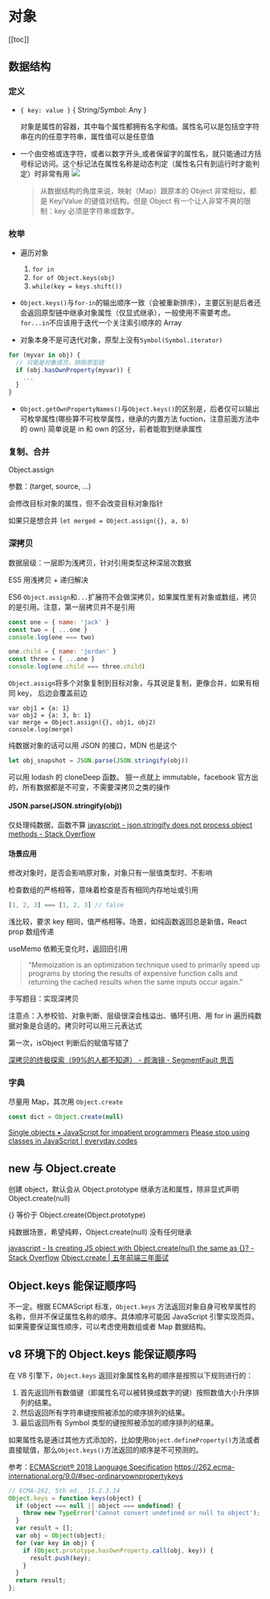 # 对象
[[toc]]

## 数据结构
### 定义

- `{ key: value }` { String/Symbol: Any }

  对象是属性的容器，其中每个属性都拥有名字和值。属性名可以是包括空字符串在内的任意字符串，属性值可以是任意值

- 一个由空格或连字符，或者以数字开头,或者保留字的属性名，就只能通过方括号标记访问。这个标记法在属性名称是动态判定（属性名只有到运行时才能判定）时非常有用
  ![](http://wx4.sinaimg.cn/large/4e5d3ea7ly1fcj043tniuj206u06h3yj.jpg)
  > 从数据结构的角度来说，映射（Map）跟原本的 Object 非常相似，都是 Key/Value 的键值对结构。但是 Object 有一个让人非常不爽的限制：key 必须是字符串或数字。

### 枚举

-  遍历对象

    1. `for in`
    2. `for of Object.keys(obj)`
    3. `while(key = keys.shift())`

- `Object.keys()`与`for-in`的输出顺序一致（会被重新排序），主要区别是后者还会返回原型链中继承对象属性（仅显式继承），一般使用不需要考虑。`for...in`不应该用于迭代一个关注索引顺序的 Array
-  对象本身不是可迭代对象，原型上没有`Symbol(Symbol.iterator)`

```js
for (myvar in obj) {
  // 只能是对象成员，排除原型链
  if (obj.hasOwnProperty(myvar)) {
    ...
  }
}

```

- `Object.getOwnPropertyNames()`与`Object.keys()`的区别是，后者仅可以输出可枚举属性(哪些算不可枚举属性，继承的内置方法 fuction，注意前面方法中的 own)
  简单说是 in 和 own 的区分，前者能取到继承属性

### 复制、合并

Object.assign

参数：(target, source, ...)

会修改目标对象的属性，但不会改变目标对象指针

如果只是想合并 `let merged = Object.assign({}, a, b)`

### 深拷贝
数据层级：一层即为浅拷贝，针对引用类型这种深层次数据

ES5 用浅拷贝 + 递归解决

ES6 `Object.assign`和`...`扩展符不会做深拷贝，如果属性里有对象或数组，拷贝的是引用。注意，第一层拷贝并不是引用

```js
const one = { name: 'jack' }
const two = { ...one }
console.log(one === two)

one.child = { name: 'jordan' }
const three = { ...one }
console.log(one.child === three.child)
```

`Object.assign`将多个对象复制到目标对象，与其说是复制，更像合并，如果有相同 key， 后边会覆盖前边

```JS
var obj1 = {a: 1}
var obj2 = {a: 3, b: 1}
var merge = Object.assign({}, obj1, obj2)
console.log(merge)
```

纯数据对象的话可以用 JSON 的接口，MDN 也是这个

```js
let obj_snapshot = JSON.parse(JSON.stringify(obj))
```

可以用 lodash 的 cloneDeep 函数。
狠一点就上 immutable，facebook 官方出的，所有数据都是不可变，不需要深拷贝之类的操作

#### JSON.parse(JSON.stringify(obj))
仅处理纯数据，函数不算
[javascript - json.stringify does not process object methods - Stack Overflow](https://stackoverflow.com/questions/18089033/json-stringify-does-not-process-object-methods)

#### 场景应用
修改对象时，是否会影响原对象，对象只有一层值类型时、不影响

检查数组的严格相等，意味着检查是否有相同内存地址或引用
```js
[1, 2, 3] === [1, 2, 3] // false
```

浅比较，要求 key 相同，值严格相等。场景，如纯函数返回总是新值，React prop 数组传递

useMemo 依赖无变化时，返回旧引用

> “Memoization is an optimization technique used to primarily speed up programs by storing the results of expensive function calls and returning the cached results when the same inputs occur again.”

手写题目：实现深拷贝

  注意点：入参校验、对象判断、层级很深会栈溢出、循环引用、用 for in 遍历纯数据对象是合适的。拷贝时可以用三元表达式

  第一次，isObject 判断后的赋值写错了

[深拷贝的终极探索（99%的人都不知道） - 颜海镜 - SegmentFault 思否](https://segmentfault.com/a/1190000016672263)

### 字典

尽量用 Map，其次用 `Object.create`

```js
const dict = Object.create(null)
```

[Single objects • JavaScript for impatient programmers](https://exploringjs.com/impatient-js/ch_single-objects.html#the-pitfalls-of-using-an-object-as-a-dictionary)
[Please stop using classes in JavaScript | everyday.codes](https://everyday.codes/javascript/please-stop-using-classes-in-javascript/)

## new 与 Object.create

创建 object，默认会从 Object.prototype 继承方法和属性，除非显式声明 Object.create(null)

{} 等价于 Object.create(Object.prototype)

纯数据场景，希望纯粹，Object.create(null) 没有任何继承

[javascript - Is creating JS object with Object.create(null) the same as {}? - Stack Overflow](https://stackoverflow.com/questions/15518328/is-creating-js-object-with-object-createnull-the-same-as)
[Object.create | 五年前端三年面试](https://fe.azhubaby.com/JavaScript/Object.create.html)

## Object.keys 能保证顺序吗

不一定。根据 ECMAScript 标准，`Object.keys` 方法返回对象自身可枚举属性的名称，但并不保证属性名称的顺序。具体顺序可能因 JavaScript 引擎实现而异。如果需要保证属性顺序，可以考虑使用数组或者 Map 数据结构。

## v8 环境下的 Object.keys 能保证顺序吗

在 V8 引擎下，`Object.keys` 返回对象属性名称的顺序是按照以下规则进行的：

1.  首先返回所有数值键（即属性名可以被转换成数字的键）按照数值大小升序排列的结果。
2.  然后返回所有字符串键按照被添加的顺序排列的结果。
3.  最后返回所有 Symbol 类型的键按照被添加的顺序排列的结果。

如果属性名是通过其他方式添加的，比如使用`Object.defineProperty()`方法或者直接赋值，那么`Object.keys()`方法返回的顺序是不可预测的。

参考：[ECMAScript® 2018 Language Specification](https://262.ecma-international.org/9.0/#sec-ordinaryownpropertykeys)
https://262.ecma-international.org/9.0/#sec-ordinaryownpropertykeys

```js
// ECMA-262, 5th ed., 15.2.3.14
Object.keys = function keys(object) {
  if (object === null || object === undefined) {
    throw new TypeError('Cannot convert undefined or null to object');
  }
  var result = [];
  var obj = Object(object);
  for (var key in obj) {
    if (Object.prototype.hasOwnProperty.call(obj, key)) {
      result.push(key);
    }
  }
  return result;
};

```